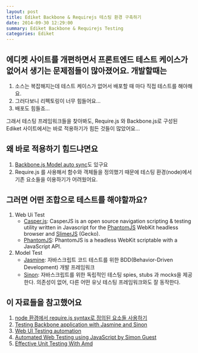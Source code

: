 ```yaml
---
layout: post
title: Ediket Backbone & Requirejs 테스팅 환경 구축하기
date: 2014-09-30 12:29:00
summary: Ediket Backbone & Requirejs Testing
categories: Ediket
---
```


에디켓 사이트를 개편하면서 프론트엔드 테스트 케이스가 없어서 생기는 문제점들이 많아졌어요.
개발할때는
------------
1. 소스는 복잡해지는데 테스트 케이스가 없어서 배포할 때 마다 직접 테스트를 해야해요.
2. 그러다보니 리펙토링이 너무 힘들어요...
3. 배포도 힘들죠...

그래서 테스팅 프레임워크들을 찾아봐도, Require.js 와 Backbone.js로
구성된 Ediket 사이트에서는 바로 적용하기가 힘든 것들이 많았어요...

왜 바로 적용하기 힘드냐면요
-----------------------------
1. [Backbone.js Model auto sync](http://backbonejs.org/#Model)도 있구요
2. Require.js 를 사용해서 함수와 객체들을 정의했기 때문에 테스팅 환경(node)에서 기존 요소들을 이용하기가 어려웠어요.

그러면 어떤 조합으로 테스트를 해야할까요?
-----------------------------
1. Web Ui Test
    - [Casper.js](http://casperjs.org/):
    CasperJS is an open source navigation scripting & testing utility written in Javascript for the [PhantomJS](http://phantomjs.org/) WebKit headless browser and [SlimerJS](http://slimerjs.org/) (Gecko).
    - [PhantomJS](http://phantomjs.org/):
        PhantomJS is a headless WebKit scriptable with a JavaScript API.
2. Model Test
    - [Jasmine](http://jasmine.github.io/):
        자바스크립트 코드 테스트를 위한 BDD(Behavior-Driven Development) 개발 프레임워크
    - [Sinon](http://sinonjs.org/):
        자바스크립트를 위한 독립적인 테스팅 spies, stubs 과 mocks을 제공한다.
        의존성이 없어, 다른 어떤 유닛 테스팅 프레임워크와도 잘 동작한다.

이 자료들을 참고했어요
-----------------------------
1. [node 환경에서 require.js syntax로 정의된 요소들 사용하기](http://requirejs.org/docs/node.html)
2. [Testing Backbone application with Jasmine and Sinon](http://tinnedfruit.com/2011/03/03/testing-backbone-apps-with-jasmine-sinon.html)
3. [Web UI Testing automation](http://www.slideshare.net/CreamTec/ui-testing-automation-17208623)
4. [Automated Web Testing using JavaScript by Simon Guest](http://www.slideshare.net/simonguest/automated-web-testing-using-javascript)
5. [Effective Unit Testing With Amd](http://bocoup.com/weblog/effective-unit-testing-with-amd/)

